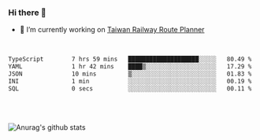 ### Hi there 👋

- 🔭 I’m currently working on [Taiwan Railway Route Planner](https://github.com/Taiwan-Railway-Route-Planner)

<br/>

<!--START_SECTION:waka-->

```txt
TypeScript        7 hrs 59 mins   ████████████████████░░░░░   80.49 %
YAML              1 hr 42 mins    ████▒░░░░░░░░░░░░░░░░░░░░   17.29 %
JSON              10 mins         ▒░░░░░░░░░░░░░░░░░░░░░░░░   01.83 %
INI               1 min           ░░░░░░░░░░░░░░░░░░░░░░░░░   00.19 %
SQL               0 secs          ░░░░░░░░░░░░░░░░░░░░░░░░░   00.11 %
```

<!--END_SECTION:waka-->

<br/>
<br/>

![Anurag's github stats](https://github-readme-stats.vercel.app/api?username=DepickereSven&show_icons=true&theme=tokyonight)



<!--
**DepickereSven/DepickereSven** is a ✨ _special_ ✨ repository because its `README.md` (this file) appears on your GitHub profile.

Here are some ideas to get you started:

- 🔭 I’m currently working on ...
- 🌱 I’m currently learning ...
- 👯 I’m looking to collaborate on ...
- 🤔 I’m looking for help with ...
- 💬 Ask me about ...
- 📫 How to reach me: ...
- 😄 Pronouns: ...
- ⚡ Fun fact: ...
-->
